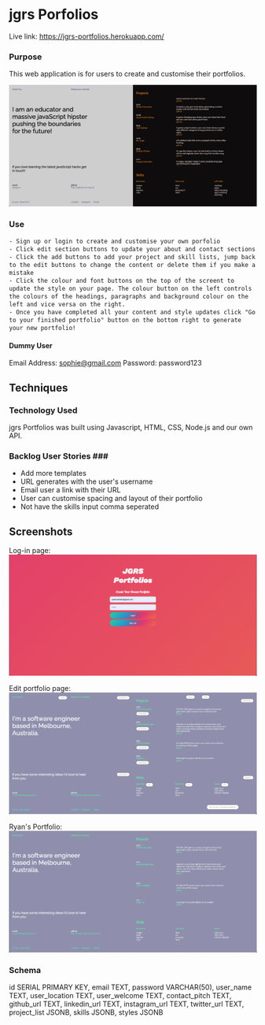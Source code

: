 # jgrs Porfolios #

Live link: https://jgrs-portfolios.herokuapp.com/

### Purpose ###

This web application is for users to create and customise their portfolios.

![example portfolio](/screenshots/example_portfolio.png)

### Use ###

    - Sign up or login to create and customise your own porfolio
    - Click edit section buttons to update your about and contact sections
    - Click the add buttons to add your project and skill lists, jump back to the edit buttons to change the content or delete them if you make a mistake
    - Click the colour and font buttons on the top of the screent to update the style on your page. The colour button on the left controls the colours of the headings, paragraphs and background colour on the left and vice versa on the right. 
    - Once you have completed all your content and style updates click "Go to your finished portfolio" button on the bottom right to generate your new portfolio!

#### Dummy User ####

Email Address: sophie@gmail.com
Password: password123

## Techniques ##

### Technology Used ###
jgrs Portfolios was built using Javascript, HTML, CSS, Node.js and our own API.

### Backlog User Stories ### ##
 
- Add more templates
- URL generates with the user's username
- Email user a link with their URL
- User can customise spacing and layout of their portfolio
- Not have the skills input comma seperated

## Screenshots ##
Log-in page:
![login page](/screenshots/login_screen.png)

Edit portfolio page:
![edit page](/screenshots/edit_page.png)

Ryan's Portfolio:
![ryans portfolio](/screenshots/ryan_portfolio.png)


### Schema ###

  id SERIAL PRIMARY KEY,
  email TEXT,
  password VARCHAR(50),
  user_name TEXT,
  user_location TEXT,
  user_welcome TEXT,
  contact_pitch TEXT,
  github_url TEXT,
  linkedin_url TEXT,
  instagram_url TEXT,
  twitter_url TEXT,
  project_list JSONB,
  skills JSONB, 
  styles JSONB



